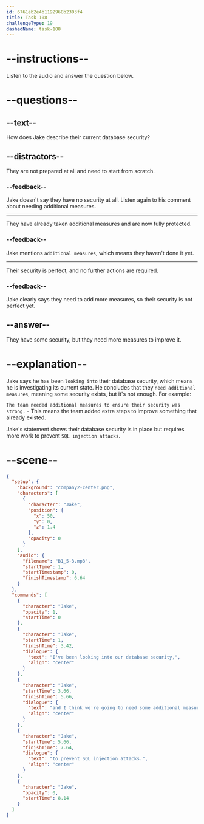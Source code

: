 ```yaml
---
id: 6761eb2e4b1192968b2303f4
title: Task 108
challengeType: 19
dashedName: task-108
---
```

<!-- (audio) Jake: I've been looking into our database security, and I think we're going to need some additional measures to prevent SQL injection attacks. -->

# --instructions--

Listen to the audio and answer the question below.

# --questions--

## --text--

How does Jake describe their current database security?

## --distractors--

They are not prepared at all and need to start from scratch.

### --feedback--

Jake doesn't say they have no security at all. Listen again to his comment about needing additional measures.

---

They have already taken additional measures and are now fully protected.

### --feedback--

Jake mentions `additional measures`, which means they haven't done it yet.

---

Their security is perfect, and no further actions are required.

### --feedback--

Jake clearly says they need to add more measures, so their security is not perfect yet.

## --answer--

They have some security, but they need more measures to improve it.

# --explanation--

Jake says he has been `looking into` their database security, which means he is investigating its current state. He concludes that they `need additional measures`, meaning some security exists, but it's not enough. For example:  
 
`The team needed additional measures to ensure their security was strong.` - This means the team added extra steps to improve something that already existed. 

Jake's statement shows their database security is in place but requires more work to prevent `SQL injection attacks`.

# --scene--

```json
{
  "setup": {
    "background": "company2-center.png",
    "characters": [
      {
        "character": "Jake",
        "position": {
          "x": 50,
          "y": 0,
          "z": 1.4
        },
        "opacity": 0
      }
    ],
    "audio": {
      "filename": "B1_5-3.mp3",
      "startTime": 1,
      "startTimestamp": 0,
      "finishTimestamp": 6.64
    }
  },
  "commands": [
    {
      "character": "Jake",
      "opacity": 1,
      "startTime": 0
    },
    {
      "character": "Jake",
      "startTime": 1,
      "finishTime": 3.42,
      "dialogue": {
        "text": "I've been looking into our database security,",
        "align": "center"
      }
    },
    {
      "character": "Jake",
      "startTime": 3.66,
      "finishTime": 5.66,
      "dialogue": {
        "text": "and I think we're going to need some additional measures",
        "align": "center"
      }
    },
    {
      "character": "Jake",
      "startTime": 5.66,
      "finishTime": 7.64,
      "dialogue": {
        "text": "to prevent SQL injection attacks.",
        "align": "center"
      }
    },
    {
      "character": "Jake",
      "opacity": 0,
      "startTime": 8.14
    }
  ]
}
```

